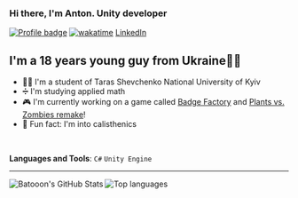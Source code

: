 ### Hi there, I'm Anton. Unity developer

[![Profile badge](https://www.codewars.com/users/Anton%20Baton/badges/small)](https://www.codewars.com/users/Anton%20Baton)
[![wakatime](https://wakatime.com/badge/user/b02e7414-2393-4721-86bf-e58e921435ba.svg)](https://wakatime.com/@b02e7414-2393-4721-86bf-e58e921435ba)
[LinkedIn](https://www.linkedin.com/in/anton-rozum-77317b1a1/)

## I'm a 18 years young guy from Ukraine💛💙
- 👨‍🎓 I'm a student of Taras Shevchenko National University of Kyiv
- ➗ I'm studying applied math
- 🎮 I'm currently working on a game called [Badge Factory][Badge Factory] and [Plants vs. Zombies remake][PvZ]!
- 💪 Fun fact: I'm into calisthenics

<br/>

**Languages and Tools**: `C#` `Unity Engine`

---

<img align="left" alt="Batooon's GitHub Stats" src="https://github-readme-stats.vercel.app/api?username=Batooon&show_icons=true&theme=react">

<img align="left" alt="Top languages" src="https://github-readme-stats.vercel.app/api/top-langs/?username=Batooon&layout=compact&theme=react">

[Badge Factory]: https://play.google.com/store/apps/details?id=com.rozumstudio.badgefactory
[PvZ]: https://github.com/Batooon/Plants-vs-Zombies
